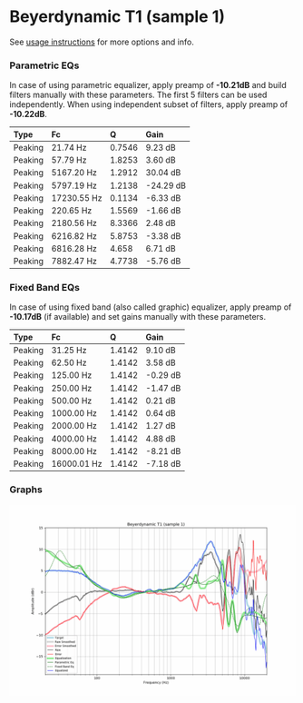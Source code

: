# Beyerdynamic T1 (sample 1)
See [usage instructions](https://github.com/jaakkopasanen/AutoEq#usage) for more options and info.

### Parametric EQs
In case of using parametric equalizer, apply preamp of **-10.21dB** and build filters manually
with these parameters. The first 5 filters can be used independently.
When using independent subset of filters, apply preamp of **-10.22dB**.

| Type    | Fc          |      Q | Gain      |
|:--------|:------------|:-------|:----------|
| Peaking | 21.74 Hz    | 0.7546 | 9.23 dB   |
| Peaking | 57.79 Hz    | 1.8253 | 3.60 dB   |
| Peaking | 5167.20 Hz  | 1.2912 | 30.04 dB  |
| Peaking | 5797.19 Hz  | 1.2138 | -24.29 dB |
| Peaking | 17230.55 Hz | 0.1134 | -6.33 dB  |
| Peaking | 220.65 Hz   | 1.5569 | -1.66 dB  |
| Peaking | 2180.56 Hz  | 8.3366 | 2.48 dB   |
| Peaking | 6216.82 Hz  | 5.8753 | -3.38 dB  |
| Peaking | 6816.28 Hz  | 4.658  | 6.71 dB   |
| Peaking | 7882.47 Hz  | 4.7738 | -5.76 dB  |

### Fixed Band EQs
In case of using fixed band (also called graphic) equalizer, apply preamp of **-10.17dB**
(if available) and set gains manually with these parameters.

| Type    | Fc          |      Q | Gain     |
|:--------|:------------|:-------|:---------|
| Peaking | 31.25 Hz    | 1.4142 | 9.10 dB  |
| Peaking | 62.50 Hz    | 1.4142 | 3.58 dB  |
| Peaking | 125.00 Hz   | 1.4142 | -0.29 dB |
| Peaking | 250.00 Hz   | 1.4142 | -1.47 dB |
| Peaking | 500.00 Hz   | 1.4142 | 0.21 dB  |
| Peaking | 1000.00 Hz  | 1.4142 | 0.64 dB  |
| Peaking | 2000.00 Hz  | 1.4142 | 1.27 dB  |
| Peaking | 4000.00 Hz  | 1.4142 | 4.88 dB  |
| Peaking | 8000.00 Hz  | 1.4142 | -8.21 dB |
| Peaking | 16000.01 Hz | 1.4142 | -7.18 dB |

### Graphs
![](./Beyerdynamic%20T1%20(sample%201).png)